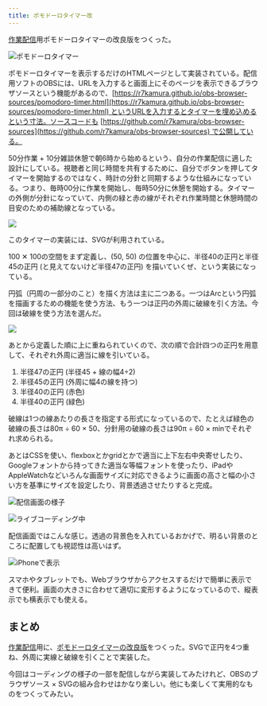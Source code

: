 ```yaml
---
title: ポモドーロタイマー改
---
```

[作業配信](https://www.youtube.com/c/r7kamura)用ポモドーロタイマーの改良版をつくった。

![](https://lh4.googleusercontent.com/EWe4Rr0DESiceVvPVJQshSCxQAWGcV1H0xYw-_UwFNSmIWagJhOuosD8y8lvM8rDryGK1sY6k9v1J-TIiRaiuMthFgyziRwC_keIq_1aj8z_3XyDhKi0U6p_XSFnBUJlCY432ACOfP6WMNmV0mCVjNCGTVqjbZuvNRq4dT7tNwygXIvyc_UK44wjaO-t4w "ポモドーロタイマー")

ポモドーロタイマーを表示するだけのHTMLページとして実装されている。配信用ソフトのOBSには、URLを入力すると画面上にそのページを表示できるブラウザソースという機能があるので、[https://r7kamura.github.io/obs-browser-sources/pomodoro-timer.html](https://r7kamura.github.io/obs-browser-sources/pomodoro-timer.html) というURLを入力するとタイマーを埋め込めるという寸法。ソースコードも [https://github.com/r7kamura/obs-browser-sources](https://github.com/r7kamura/obs-browser-sources) で公開している。

50分作業 + 10分雑談休憩で朝6時から始めるという、自分の作業配信に適した設計にしている。視聴者と同じ時間を共有するために、自分でボタンを押してタイマーを開始するのではなく、時計の分針と同期するような仕組みになっている。つまり、毎時00分に作業を開始し、毎時50分に休憩を開始する。タイマーの外側が分針になっていて、内側の緑と赤の線がそれぞれ作業時間と休憩時間の目安のための補助線となっている。

![](https://lh6.googleusercontent.com/mddgZgt6kulMvj8sd7qCu8pNx_Wo37MUL9I3n8RUtYi2wfdOy6mvofXggfbQfhVJp7jdTKhlI8CBmyykFch_mNeSQwLt9kz5c3uQR5NajiPLoHarvn4r4XDIFDPGZvP0dwGf7ARWuPZpHsNzAoHB7zEMQT0ozGT_lMcFc0BDYZMAdonQosuBi2i6YJdg2Q)

このタイマーの実装には、SVGが利用されている。

100 ✕ 100の空間をまず定義し、(50, 50) の位置を中心に、半径40の正円と半径45の正円 (と見えてないけど半径47の正円) を描いていくぜ、という実装になっている。

円弧（円周の一部分のこと）を描く方法は主に二つある。一つはArcという円弧を描画するための機能を使う方法、もう一つは正円の外周に破線を引く方法。今回は破線を使う方法を選んだ。

![](https://lh4.googleusercontent.com/IQbMi16flCfwF8UpPeRrvvzdr98Uphv815BO143KlINllDwRxxqnY8Dws_mVaPexWwvNV7jm0KwNOg6tY0n7GpSCY9_F3eiuei3Jp_OTPr4LFQoqO93xylHUD6edQAryTj52sWIMWiTcTadlC5jgsioB9tGMFSHvQjXLR7Vzyo07eVM0HOprb5h9rE9BIA)

あとから定義した順に上に重ねられていくので、次の順で合計四つの正円を用意して、それぞれ外周に適当に線を引いている。

1.  半径47の正円 (半径45 + 線の幅4÷2)
2.  半径45の正円 (外周に幅4の線を持つ)
3.  半径40の正円 (赤色)
4.  半径40の正円 (緑色)

破線は1つの線あたりの長さを指定する形式になっているので、たとえば緑色の破線の長さは80π ÷ 60 × 50、分針用の破線の長さは90π ÷ 60 × minでそれぞれ求められる。

あとはCSSを使い、flexboxとかgridとかで適当に上下左右中央寄せしたり、Googleフォントから持ってきた適当な等幅フォントを使ったり、iPadやAppleWatchなどいろんな画面サイズに対応できるように画面の高さと幅の小さい方を基準にサイズを設定したり、背景透過させたりすると完成。

![](https://lh3.googleusercontent.com/3S1kYv3-vXbZYuXrPKecPuoOPjyfFtj9RUi5BcKQrTbecgtlps859cTxAzfwua7YDOgV0dxaXjbhUvcZGJwGBVpj4cFPY37-TdOO504rUImfI20hOaaDvl9CIEhjeY3shxP5FxCQs52v1mafdIgB_xKRiw3gJIBqSVHfFQnXh8YDl9e-evZQ-GAu-j0osQ "配信画面の様子")

![](https://lh6.googleusercontent.com/4-bZJRL4Y7c-FN2IE3j-kPp0QdAkl2qlp43kbe8GDk4icbr92jupusPl9NcXDyXr76-N8vs8qmR41UiCEBvuopxUZTif_UWNw9idSwu8UY3IJkBg80UmIjTzhFMBBbC60tRUHEKSwyEODG1Da3rbEuqODoQyJO8ChEBYl5aJC6Gv5GOLEu4xyNkgrBUA0Q "ライブコーディング中")

配信画面ではこんな感じ。透過の背景色を入れているおかげで、明るい背景のところに配置しても視認性は高いはず。

![](https://lh3.googleusercontent.com/oV2WsVLHOUJq5yTpGFyh_qdvfA4d9DaIuWAxrOH2_u_-DTuHeQs015W0sptoNg0LxLUnA7lLKtymItGFsWWlPhoLMmZiMY7zKc8rJ4yjTCGCrIuhfEIeKnJHqSbHWz7Pm_bNssmDx9nD8WqAOH7UcqIQOi41hbszBhh6K7lJlTJleA0oaJXSqHpUl-_6TA "iPhoneで表示")

スマホやタブレットでも、Webブラウザからアクセスするだけで簡単に表示できて便利。画面の大きさに合わせて適切に変形するようになっているので、縦表示でも横表示でも使える。

まとめ
---

[作業配信](https://www.youtube.com/c/r7kamura)用に、[ポモドーロタイマーの改良版](https://github.com/r7kamura/obs-browser-sources)をつくった。SVGで正円を4つ重ね、外周に実線と破線を引くことで実装した。

今回はコーディングの様子の一部を配信しながら実装してみたけれど、OBSのブラウザソース × SVGの組み合わせはかなり楽しい。他にも楽しくて実用的なものをつくってみたい。
